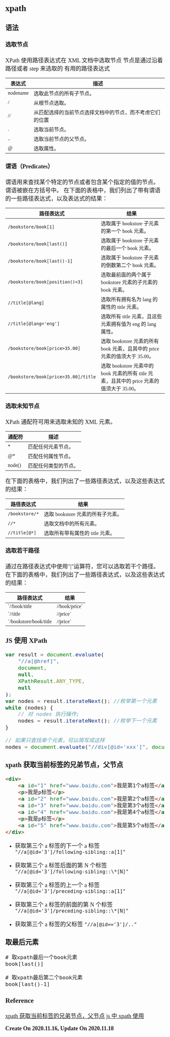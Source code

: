 <font size=4 face='楷体'>

## xpath

### 语法

#### 选取节点

XPath 使用路径表达式在 XML 文档中选取节点
节点是通过沿着路径或者 step 来选取的
有用的路径表达式

| 表达式   | 描述                                                     |
| -------- | -------------------------------------------------------- |
| nodename | 选取此节点的所有子节点。                                 |
| /        | 从根节点选取。                                           |
| //       | 从匹配选择的当前节点选择文档中的节点，而不考虑它们的位置 |
| .        | 选取当前节点。                                           |
| ..       | 选取当前节点的父节点。                                   |
| @        | 选取属性。                                               |

#### 谓语（Predicates）

谓语用来查找某个特定的节点或者包含某个指定的值的节点。
谓语被嵌在方括号中。
在下面的表格中，我们列出了带有谓语的一些路径表达式，以及表达式的结果：

| 路径表达式                           | 结果                                                                                      |
| ------------------------------------ | ----------------------------------------------------------------------------------------- |
| `/bookstore/book[1]`                 | 选取属于 bookstore 子元素的第一个 book 元素。                                             |
| `/bookstore/book[last()]`            | 选取属于 bookstore 子元素的最后一个 book 元素。                                           |
| `/bookstore/book[last()-1]`          | 选取属于 bookstore 子元素的倒数第二个 book 元素。                                         |
| `/bookstore/book[position()<3]`      | 选取最前面的两个属于 bookstore 元素的子元素的 book 元素。                                 |
| `//title[@lang]`                     | 选取所有拥有名为 lang 的属性的 title 元素。                                               |
| `//title[@lang='eng']`               | 选取所有 title 元素，且这些元素拥有值为 eng 的 lang 属性。                                |
| `/bookstore/book[price>35.00]`       | 选取 bookstore 元素的所有 book 元素，且其中的 price 元素的值须大于 35.00。                |
| `/bookstore/book[price>35.00]/title` | 选取 bookstore 元素中的 book 元素的所有 title 元素，且其中的 price 元素的值须大于 35.00。 |

#### 选取未知节点

XPath 通配符可用来选取未知的 XML 元素。

| 通配符 | 描述                 |
| ------ | -------------------- |
| \*     | 匹配任何元素节点。   |
| @\*    | 匹配任何属性节点。   |
| node() | 匹配任何类型的节点。 |

在下面的表格中，我们列出了一些路径表达式，以及这些表达式的结果：

| 路径表达式     | 结果                              |
| -------------- | --------------------------------- |
| `/bookstore/*` | 选取 bookstore 元素的所有子元素。 |
| `//*`          | 选取文档中的所有元素。            |
| `//title[@*]`  | 选取所有带有属性的 title 元素。   |

#### 选取若干路径

通过在路径表达式中使用"|"运算符，您可以选取若干个路径。
在下面的表格中，我们列出了一些路径表达式，以及这些表达式的结果：

| 路径表达式             | 结果          |
| ---------------------- | ------------- |
| `//book/title          | //book/price` | 选取 book 元素的所有 title 和 price 元素。 |
| `//title               | //price`      | 选取文档中的所有 title 和 price 元素。 |
| `/bookstore/book/title | //price`      | 选取属于 bookstore 元素的 book 元素的所有 title 元素，以及文档中所有的 price 元素。 |

### JS 使用 XPath

```js
var result = document.evaluate(
    "//a[@href]",
    document,
    null,
    XPathResult.ANY_TYPE,
    null
);
var nodes = result.iterateNext(); //枚举第一个元素
while (nodes) {
    // 对 nodes 执行操作;
    nodes = result.iterateNext(); //枚举下一个元素
}

// 如果只查找单个元素，可以简写成这样
nodes = document.evaluate("//div[@id='xxx']", document).iterateNext();
```

### xpath 获取当前标签的兄弟节点，父节点

```html
<div>
    <a id="1" href="www.baidu.com">我是第1个a标签</a>
    <p>我是p标签</p>
    <a id="2" href="www.baidu.com">我是第2个a标签</a>
    <a id="3" href="www.baidu.com">我是第3个a标签</a>
    <a id="4" href="www.baidu.com">我是第4个a标签</a>
    <p>我是p标签</p>
    <a id="5" href="www.baidu.com">我是第5个a标签</a>
</div>
```

-   获取第三个 a 标签的下一个 a 标签
    `"//a[@id='3']/following-sibling::a[1]"`

-   获取第三个 a 标签后面的第 N 个标签
    `"//a[@id='3']/following-sibling::\*[N]"`

-   获取第三个 a 标签的上一个 a 标签
    `"//a[@id='3']/preceding-sibling::a[1]"`

-   获取第三个 a 标签的前面的第 N 个标签
    `"//a[@id='3']/preceding-sibling::\*[N]"`

-   获取第三个 a 标签的父标签
    `"//a[@id=='3']/.."`

### 取最后元素

```
# 取xpath最后一个book元素
book[last()]

# 取xpath最后第二个book元素
book[last()-1]
```

### Reference

[xpath 获取当前标签的兄弟节点，父节点](https://blog.csdn.net/qq_37059367/article/details/83819828)
[js 中 xpath 使用](https://www.cnblogs.com/xtreme/p/7839509.html)

**Create On 2020.11.16, Update On 2020.11.18**
